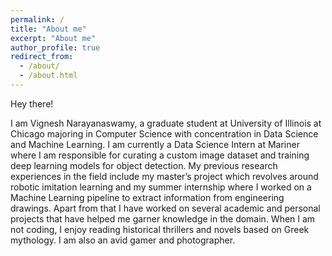 ```yaml
---
permalink: /
title: "About me"
excerpt: "About me"
author_profile: true
redirect_from: 
  - /about/
  - /about.html
---
```


Hey there!

I am Vignesh Narayanaswamy, a graduate student at University of Illinois at Chicago majoring in Computer Science with concentration in Data Science and Machine Learning. I am currently a Data Science Intern at Mariner where I am responsible for curating a custom image dataset and training deep learning models for object detection.
My previous research experiences in the field include my master’s project which revolves around robotic imitation learning and my summer internship where I worked on a Machine Learning pipeline to extract information from engineering drawings. Apart from that I have worked on several academic and personal projects that have helped me garner knowledge in the domain.
When I am not coding, I enjoy reading historical thrillers and novels based on Greek mythology. I am also an avid gamer and photographer.
